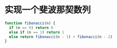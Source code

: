 # 实现一个斐波那契数列

```js
function fibonacci(n) {
  if (n == 0) return 0
  else if (n == 1) return 1
  else return fibonacci(n - 1) + fibonacci(n - 2)
}
```
